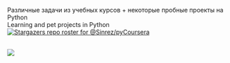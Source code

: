 Различные задачи из учебных курсов + некоторые пробные проекты на Python
<br>
Learning and pet projects in Python
<br>
[![Stargazers repo roster for @Sinrez/pyCoursera](https://reporoster.com/stars/dark/Sinrez/pyCoursera)](https://github.com/Sinrez/pyCoursera/stargazers)

<br>
<a href="https://info.flagcounter.com/derZ"><img src="https://s01.flagcounter.com/count2/derZ/bg_FFFFFF/txt_000000/border_CCCCCC/columns_8/maxflags_250/viewers_0/labels_1/pageviews_1/flags_0/percent_0/" border="0"></a>
